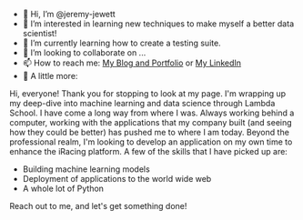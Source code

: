 - 👋 Hi, I’m @jeremy-jewett
- 👀 I’m interested in learning new techniques to make myself a better data scientist!
- 🌱 I’m currently learning how to create a testing suite.
- 💞️ I’m looking to collaborate on ...
- 📫 How to reach me: [My Blog and Portfolio](https://jeremyjewett.blog/) or [My LinkedIn](https://www.linkedin.com/in/jeremy-jewett/)
- 👋 A little more: 

Hi, everyone!  Thank you for stopping to look at my page.  I'm wrapping up my deep-dive into machine learning and data science through Lambda School.
I have come a long way from where I was.  Always working behind a computer, working with the applications that my company built (and seeing how they could be better) has pushed me to where I am today. Beyond the professional realm, I'm looking to develop an application on my own time to enhance the iRacing platform.  A few of the skills that I have picked up are:
- Building machine learning models
- Deployment of applications to the world wide web
- A whole lot of Python

Reach out to me, and let's get something done!

<!---
jeremy-jewett/jeremy-jewett is a ✨ special ✨ repository because its `README.md` (this file) appears on your GitHub profile.
You can click the Preview link to take a look at your changes.
--->
